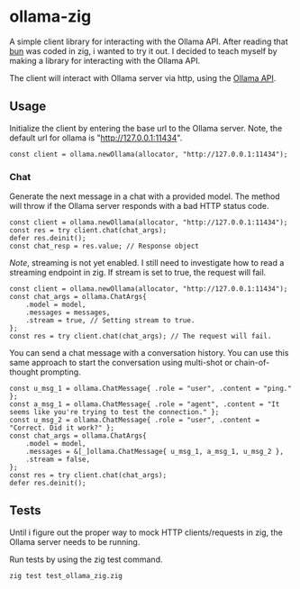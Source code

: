 # ollama-zig
A simple client library for interacting with the Ollama API.
After reading that [bun](https://bun.sh/) was coded in zig, i wanted to try it out. 
I decided to teach myself by making a library for interacting with the Ollama API.

The client will interact with Ollama server via http, using the [Ollama API](https://github.com/ollama/ollama/blob/main/docs/api.md).

## Usage 

Initialize the client by entering the base url to the Ollama server.
Note, the default url for ollama is "http://127.0.0.1:11434".
```zig
const client = ollama.newOllama(allocator, "http://127.0.0.1:11434");
```

### Chat

Generate the next message in a chat with a provided model. The method will throw if the Ollama server responds with a bad HTTP status code. 
```zig
const client = ollama.newOllama(allocator, "http://127.0.0.1:11434");
const res = try client.chat(chat_args);
defer res.deinit();
const chat_resp = res.value; // Response object
```

*Note*, streaming is not yet enabled. I still need to investigate how to read a streaming endpoint in zig. If stream is set to true, the request will fail.
```zig
const client = ollama.newOllama(allocator, "http://127.0.0.1:11434");
const chat_args = ollama.ChatArgs{
    .model = model,
    .messages = messages,
    .stream = true, // Setting stream to true. 
};
const res = try client.chat(chat_args); // The request will fail. 
```

You can send a chat message with a conversation history. You can use this same approach to start the conversation using multi-shot or chain-of-thought prompting.
```zig
const u_msg_1 = ollama.ChatMessage{ .role = "user", .content = "ping." };
const a_msg_1 = ollama.ChatMessage{ .role = "agent", .content = "It seems like you're trying to test the connection." };
const u_msg_2 = ollama.ChatMessage{ .role = "user", .content = "Correct. Did it work?" };
const chat_args = ollama.ChatArgs{
    .model = model,
    .messages = &[_]ollama.ChatMessage{ u_msg_1, a_msg_1, u_msg_2 },
    .stream = false,
};
const res = try client.chat(chat_args);
defer res.deinit();
```

## Tests
Until i figure out the proper way to mock HTTP clients/requests in zig, the Ollama server needs to be running.

Run tests by using the zig test command.
```sh
zig test test_ollama_zig.zig
```
